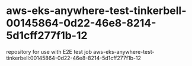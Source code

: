 # aws-eks-anywhere-test-tinkerbell-00145864-0d22-46e8-8214-5d1cff277f1b-12
repository for use with E2E test job aws-eks-anywhere-test-tinkerbell:00145864-0d22-46e8-8214-5d1cff277f1b-12
